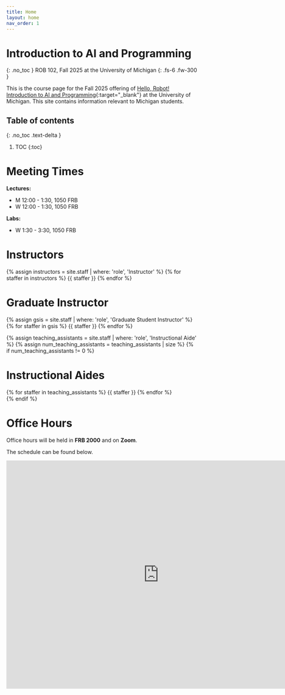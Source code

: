 ```yaml
---
title: Home
layout: home
nav_order: 1
---
```

# Introduction to AI and Programming
{: .no_toc }
ROB 102, Fall 2025 at the University of Michigan
{: .fs-6 .fw-300 }

This is the course page for the Fall 2025 offering of [Hello, Robot! Introduction to AI and Programming](https://hellorob.org){:target="_blank"} at the University of Michigan. This site contains information relevant to Michigan students.

## Table of contents
{: .no_toc .text-delta }

1. TOC
{:toc}

# Meeting Times

<i class="fa-solid fa-chalkboard-user"></i> **Lectures:** 

- M 12:00 - 1:30, 1050 FRB
- W 12:00 - 1:30, 1050 FRB

<i class="fa-solid fa-flask"></i> **Labs:**

- W 1:30 - 3:30, 1050 FRB

# Instructors

<div class="staff-row">
{% assign instructors = site.staff | where: 'role', 'Instructor' %}
{% for staffer in instructors %}
{{ staffer }}
{% endfor %}
</div>

# Graduate Instructor

<div class="staff-row">
{% assign gsis = site.staff | where: 'role', 'Graduate Student Instructor' %}
{% for staffer in gsis %}
{{ staffer }}
{% endfor %}
</div>

{% assign teaching_assistants = site.staff | where: 'role', 'Instructional Aide' %}
{% assign num_teaching_assistants = teaching_assistants | size %}
{% if num_teaching_assistants != 0 %}

# Instructional Aides

<div class="staff-row">
{% for staffer in teaching_assistants %}
{{ staffer }}
{% endfor %}
</div>
{% endif %}

# Office Hours

Office hours will be held in **FRB 2000** and on **Zoom**.

The schedule can be found below.

<iframe src="https://calendar.google.com/calendar/embed?src=c_b1d64f89dcdf1427368e56b482f721e530a1971d8867baae6d9b0b11bf734d5b%40group.calendar.google.com&ctz=America%2FNew_York" style="border: 0" width="800" height="600" frameborder="0" scrolling="no"></iframe>